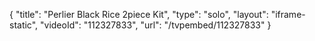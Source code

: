 {
    "title": "Perlier Black Rice 2piece Kit",
    "type": "solo",
    "layout": "iframe-static",
    "videoId": "112327833",
    "url": "\/tvpembed\/112327833"
}